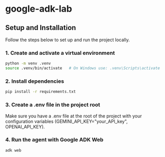 # google-adk-lab

## Setup and Installation

Follow the steps below to set up and run the project locally.

### 1. Create and activate a virtual environment

```bash
python -m venv .venv
source .venv/bin/activate   # On Windows use: .venv\Scripts\activate
```

### 2. Install dependencies

```bash
pip install -r requirements.txt
```

### 3. Create a .env file in the project root

Make sure you have a .env file at the root of the project with your configuration variables (GEMINI_API_KEY="your_API_key", OPENAI_API_KEY).

### 4. Run the agent with Google ADK Web

```bash
adk web
```
